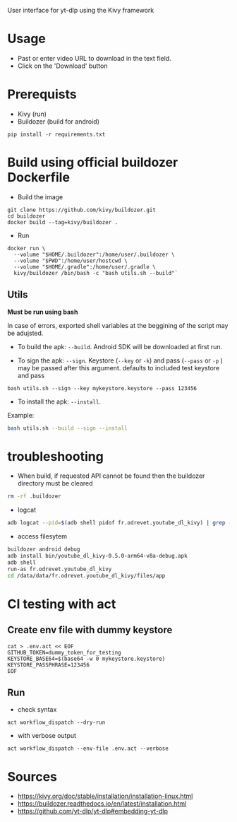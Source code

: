 User interface for yt-dlp using the Kivy framework

# Usage

* Past or enter video URL to download in the text field.
* Click on the 'Download' button

# Prerequists

* Kivy (run)
* Buildozer (build for android)

```
pip install -r requirements.txt
```

# Build using official buildozer Dockerfile

* Build the image

```
git clone https://github.com/kivy/buildozer.git
cd buildozer
docker build --tag=kivy/buildozer .
```

* Run

```
docker run \
  --volume "$HOME/.buildozer":/home/user/.buildozer \
  --volume "$PWD":/home/user/hostcwd \
  --volume "$HOME/.gradle":/home/user/.gradle \
  kivy/buildozer /bin/bash -c "bash utils.sh --build"`
```

## Utils

**Must be run using bash**

In case of errors, exported shell variables at the beggining of the script may be adujsted. 

* To build the apk: `--build`. Android SDK will be downloaded at first run. 

* To sign the apk: `--sign`. Keystore (`--key` or `-k`)  and pass (`--pass` or `-p` ) may be passed after this argument. defaults to included test keystore and pass

```
bash utils.sh --sign --key mykeystore.keystore --pass 123456
```

* To install the apk: `--install`. 

Example: 

```bash
bash utils.sh --build --sign --install
```


# troubleshooting

* When build, if requested API cannot be found then the buildozer directory must be cleared

```sh
rm -rf .buildozer
```

* logcat

```sh
adb logcat --pid=$(adb shell pidof fr.odrevet.youtube_dl_kivy) | grep -E "(ERROR|python|File|line)"
```

* access filesytem

```sh
buildozer android debug
adb install bin/youtube_dl_kivy-0.5.0-arm64-v8a-debug.apk
adb shell
run-as fr.odrevet.youtube_dl_kivy
cd /data/data/fr.odrevet.youtube_dl_kivy/files/app
```

# CI testing with act

## Create env file with dummy keystore

```
cat > .env.act << EOF
GITHUB_TOKEN=dummy_token_for_testing
KEYSTORE_BASE64=$(base64 -w 0 mykeystore.keystore)
KEYSTORE_PASSPHRASE=123456
EOF
```

## Run

* check syntax

```
act workflow_dispatch --dry-run
```

* with verbose output

```
act workflow_dispatch --env-file .env.act --verbose
```

# Sources

* https://kivy.org/doc/stable/installation/installation-linux.html
* https://buildozer.readthedocs.io/en/latest/installation.html
* https://github.com/yt-dlp/yt-dlp#embedding-yt-dlp

